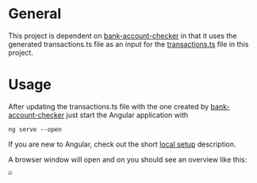 # General
This project is dependent on [bank-account-checker](https://github.com/tomreineke/bank-account-checker) in that it uses the generated transactions.ts file as an input for the [transactions.ts](https://github.com/tomreineke/account-app/blob/master/src/assets/transactions.ts) file in this project.

# Usage
After updating the transactions.ts file with the one created by [bank-account-checker](https://github.com/tomreineke/bank-account-checker) just start the Angular application with

```
ng serve --open
```
If you are new to Angular, check out the short [local setup](https://angular.io/guide/setup-local) description.

A browser window will open and on you should see an overview like this:

<img src="https://github.com/tomreineke/account-app/blob/master/src/assets/account_app.png" style="zoom:50%;" />

